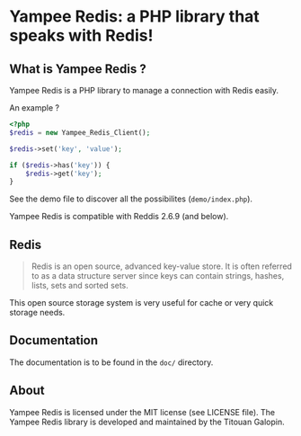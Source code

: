 Yampee Redis: a PHP library that speaks with Redis!
=============================================================

What is Yampee Redis ?
----------------------------

Yampee Redis is a PHP library to manage a connection with Redis easily.

An example ?

``` php
<?php
$redis = new Yampee_Redis_Client();

$redis->set('key', 'value');

if ($redis->has('key')) {
	$redis->get('key');
}
```

See the demo file to discover all the possibilites (`demo/index.php`).

Yampee Redis is compatible with Reddis 2.6.9 (and below).

Redis
-------------

>Redis is an open source, advanced key-value store. It is often referred to as
>a data structure server since keys can contain strings, hashes, lists, sets and
>sorted sets.

This open source storage system is very useful for cache or very quick storage
needs.

Documentation
-------------

The documentation is to be found in the `doc/` directory.

About
-------

Yampee Redis is licensed under the MIT license (see LICENSE file).
The Yampee Redis library is developed and maintained by the Titouan Galopin.
